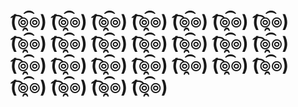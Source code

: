 #  (͡๏̯͡๏) (͡๏̯͡๏) (͡๏̯͡๏) (͡๏̯͡๏) (͡๏̯͡๏) (͡๏̯͡๏) (͡๏̯͡๏) (͡๏̯͡๏) (͡๏̯͡๏) (͡๏̯͡๏) (͡๏̯͡๏) (͡๏̯͡๏) (͡๏̯͡๏) (͡๏̯͡๏) (͡๏̯͡๏) (͡๏̯͡๏) (͡๏̯͡๏) (͡๏̯͡๏) (͡๏̯͡๏) (͡๏̯͡๏) (͡๏̯͡๏) (͡๏̯͡๏) (͡๏̯͡๏) (͡๏̯͡๏) (͡๏̯͡๏)
